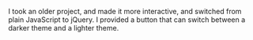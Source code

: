 I took an older project, and made it more interactive, and switched from plain JavaScript to jQuery. I provided a button that can switch between a darker theme and a lighter theme. 